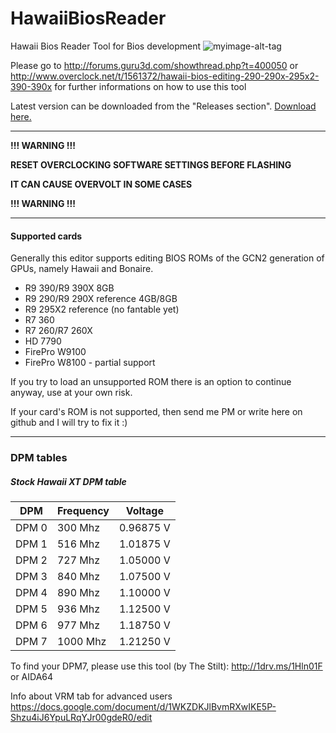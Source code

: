 # HawaiiBiosReader
Hawaii Bios Reader Tool for Bios development
![myimage-alt-tag](http://s32.postimg.org/3uwgpwlp1/newversion.png)

Please go to http://forums.guru3d.com/showthread.php?t=400050 or http://www.overclock.net/t/1561372/hawaii-bios-editing-290-290x-295x2-390-390x for further informations on how to use this tool

Latest version can be downloaded from the "Releases section". [Download here.](https://github.com/OneB1t/HawaiiBiosReader/releases)

-----

**!!! WARNING !!!**

**RESET OVERCLOCKING SOFTWARE SETTINGS BEFORE FLASHING**

**IT CAN CAUSE OVERVOLT IN SOME CASES**

**!!! WARNING !!!**

-----

#### Supported cards

Generally this editor supports editing BIOS ROMs of the GCN2 generation of GPUs, namely Hawaii and Bonaire.

* R9 390/R9 390X 8GB
* R9 290/R9 290X reference 4GB/8GB
* R9 295X2 reference (no fantable yet)
* R7 360
* R7 260/R7 260X
* HD 7790
* FirePro W9100
* FirePro W8100 - partial support

If you try to load an unsupported ROM there is an option to continue anyway, use at your own risk.

If your card's ROM is not supported, then send me PM or write here on github and I will try to fix it :)

-----

### DPM tables

##### Stock Hawaii XT DPM table

| DPM   | Frequency | Voltage   |
| ----- | --------- | --------- |
| DPM 0 |  300 Mhz  | 0.96875 V |
| DPM 1 |  516 Mhz  | 1.01875 V|
| DPM 2 |  727 Mhz  | 1.05000 V |
| DPM 3 |  840 Mhz  | 1.07500 V |
| DPM 4 |  890 Mhz  | 1.10000 V |
| DPM 5 |  936 Mhz  | 1.12500 V |
| DPM 6 |  977 Mhz  | 1.18750 V |
| DPM 7 | 1000 Mhz  | 1.21250 V |

To find your DPM7, please use this tool (by The Stilt): http://1drv.ms/1Hln01F or AIDA64

Info about VRM tab for advanced users
https://docs.google.com/document/d/1WKZDKJlBvmRXwIKE5P-Shzu4iJ6YpuLRqYJr00gdeR0/edit
